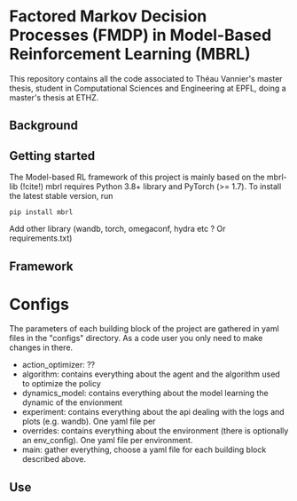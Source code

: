 # Factored Markov Decision Processes (FMDP) in Model-Based Reinforcement Learning (MBRL)

This repository contains all the code associated to Théau Vannier's master thesis, student in Computational Sciences and Engineering at EPFL, doing a master's thesis at ETHZ.

## Background


## Getting started

The Model-based RL framework of this project is mainly based on the mbrl-lib (!cite!)
mbrl requires Python 3.8+ library and PyTorch (>= 1.7). To install the latest stable version, run

```
pip install mbrl
```

Add other library (wandb, torch, omegaconf, hydra etc ? Or requirements.txt)

## Framework

# Configs

The parameters of each building block of the project are gathered in yaml files in the "configs" directory. As a code user you only need to make changes in there.
- action_optimizer: ??
- algorithm: contains everything about the agent and the algorithm used to optimize the policy
- dynamics_model: contains everything about the model learning the dynamic of the envionment
- experiment: contains everything about the api dealing with the logs and plots (e.g. wandb). One yaml file per 
- overrides: contains everything about the environment (there is optionally an env_config). One yaml file per environment.
- main: gather everything, choose a yaml file for each building block described above.



## Use
